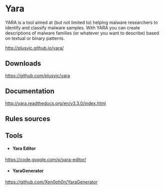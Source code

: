 # Yara
YARA is a tool aimed at (but not limited to) helping malware researchers to identify and classify malware samples. With YARA you can create descriptions of malware families (or whatever you want to describe) based on textual or binary patterns.

http://plusvic.github.io/yara/

## Downloads
https://github.com/plusvic/yara

## Documentation
http://yara.readthedocs.org/en/v3.3.0/index.html

## Rules sources

## Tools
- #### Yara Editor 
https://code.google.com/p/yara-editor/

- #### YaraGenerator
https://github.com/Xen0ph0n/YaraGenerator
